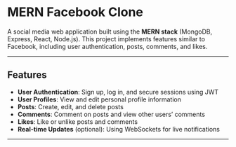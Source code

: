 # MERN Facebook Clone

A social media web application built using the **MERN stack** (MongoDB, Express, React, Node.js). This project implements features similar to Facebook, including user authentication, posts, comments, and likes.

---

## Features
- **User Authentication**: Sign up, log in, and secure sessions using JWT  
- **User Profiles**: View and edit personal profile information  
- **Posts**: Create, edit, and delete posts  
- **Comments**: Comment on posts and view other users’ comments  
- **Likes**: Like or unlike posts and comments  
- **Real-time Updates** (optional): Using WebSockets for live notifications  

---

